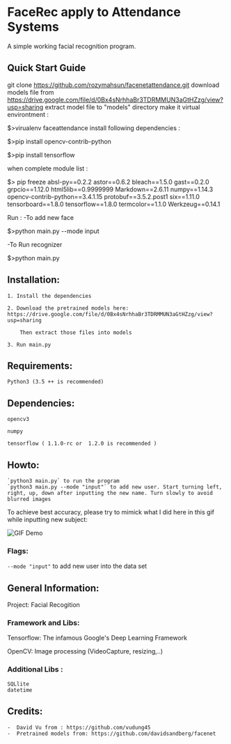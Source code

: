 # FaceRec apply to Attendance Systems

A simple working facial recognition program.

## Quick Start Guide
git clone https://github.com/rozymahsun/facenetattendance.git
download models file  from https://drive.google.com/file/d/0Bx4sNrhhaBr3TDRMMUN3aGtHZzg/view?usp=sharing
extract model file to "models" directory
make it virtual environtment : 

$>virualenv faceattendance
install following dependencies :

$>pip install opencv-contrib-python

$>pip install tensorflow

when complete module list :

$> pip freeze
absl-py==0.2.2
astor==0.6.2
bleach==1.5.0
gast==0.2.0
grpcio==1.12.0
html5lib==0.9999999
Markdown==2.6.11
numpy==1.14.3
opencv-contrib-python==3.4.1.15
protobuf==3.5.2.post1
six==1.11.0
tensorboard==1.8.0
tensorflow==1.8.0
termcolor==1.1.0
Werkzeug==0.14.1

Run :
-To add new face

$>python main.py --mode input

-To Run recognizer

$>python main.py

## Installation:
    1. Install the dependencies

    2. Download the pretrained models here: https://drive.google.com/file/d/0Bx4sNrhhaBr3TDRMMUN3aGtHZzg/view?usp=sharing
    
        Then extract those files into models

    3. Run main.py

## Requirements:
    Python3 (3.5 ++ is recommended)

## Dependencies:

    opencv3

    numpy

    tensorflow ( 1.1.0-rc or  1.2.0 is recommended )


## Howto:
    `python3 main.py` to run the program
    `python3 main.py --mode "input"` to add new user. Start turning left, right, up, down after inputting the new name. Turn slowly to avoid blurred images

To achieve best accuracy, please try to mimick what I did here in this gif while inputting new subject:
    
![GIF Demo](https://media.giphy.com/media/3o7aD7CZ6C3RLCvLgs/giphy.gif)

        
### Flags:
   `--mode "input"` to add new user into the data set
    


## General Information:
Project: Facial Recogition


### Framework and Libs:

Tensorflow: The infamous Google's Deep Learning Framework

OpenCV: Image processing (VideoCapture, resizing,..)

### Additional Libs :
    SQLlite
    datetime


## Credits:
    -  David Vu from : https://github.com/vudung45
    -  Pretrained models from: https://github.com/davidsandberg/facenet
